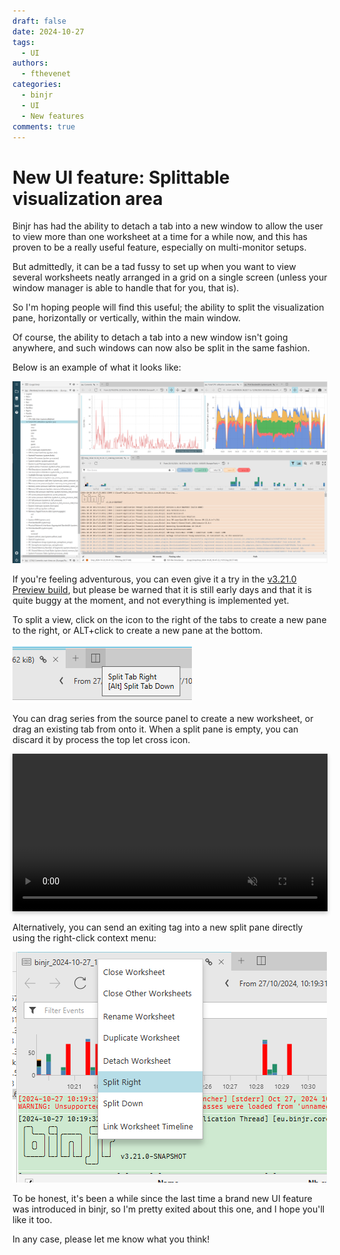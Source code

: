 ```yaml
---
draft: false 
date: 2024-10-27 
tags:
  - UI
authors:
  - fthevenet
categories:
  - binjr
  - UI
  - New features
comments: true
---
```

# New UI feature: Splittable visualization area

<style>
    video {
        width: 100%;
        height: auto;
        box-shadow: 0 0 .2rem rgba(0, 0, 0, .1), 0 .2rem .4rem rgba(0, 0, 0, .2);
    }
</style>

Binjr has had the ability to detach a tab into a new window to allow the user to view more than one worksheet at a time for a while now, and this has proven to be a really useful feature, especially on multi-monitor setups.

But admittedly, it can be a tad fussy to set up when you want to view several worksheets neatly arranged in a grid on a single screen (unless your window manager is able to handle that for you, that is).
<!-- more -->
So I'm hoping people will find this useful; the ability to split the visualization pane, horizontally or vertically, within the main window.

Of course, the ability to detach a tab into a new window isn't going anywhere, and such windows can now also be split in the same fashion.

Below is an example of what it looks like: 

![Splittable pane](../../assets/images/splittable-pane-overview.png)

If you're feeling adventurous, you can even give it a try in the [v3.21.0 Preview build](https://github.com/binjr/binjr/releases/tag/v3.21.0-SNAPSHOT), but please be warned that it is still early days and that it is quite buggy at the moment, and not everything is implemented yet.

To split a view, click on the icon to the right of the tabs to create a new pane to the right, or ALT+click to create a new pane at the bottom.

![split_tab_button](../../assets/images/split_tab_button.png)

You can drag series from the source panel to create a new worksheet, or drag an existing tab from onto it. When a split pane is empty, you can discard it by process the top let cross icon.

<video controls  muted src="/assets/videos/splittable_pane_demo.mp4" type="video/mp4"/></video>

Alternatively, you can send an exiting tag into a new split pane directly using the right-click context menu:

![Splittable pane menu](../../assets/images/splittable_pane_menu.png)


To be honest, it's been a while since the last time a brand new UI feature was introduced in binjr, so I'm pretty exited about this one, and I hope you'll like it too. 

In any case, please let me know what you think!
